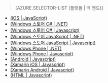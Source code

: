 ﻿> [AZURE.SELECTOR-LIST (플랫폼 | 백 엔드)]
- [(iOS | JavaScript)](/ko-kr/documentation/articles/mobile-services-ios-validate-modify-data-server-scripts/)
- [(Windows 스토어 C# | .NET)](/ko-kr/documentation/articles/mobile-services-dotnet-backend-windows-store-dotnet-validate-modify-data/)
- [(Windows 스토어 C# | Javascript)](/ko-kr/documentation/articles/mobile-services-windows-store-dotnet-validate-modify-data-server-scripts/)
- [(Windows 스토어 JavaScript | .NET)](/ko-kr/documentation/articles/mobile-services-dotnet-backend-windows-store-javascript-validate-modify-data/)
- [(Windows 스토어 JavaScript | Javascript)](/ko-kr/documentation/articles/mobile-services-windows-store-javascript-validate-modify-data-server-scripts/)
- [(Windows Phone | .NET)](/ko-kr/documentation/articles/mobile-services-dotnet-backend-windows-phone-validate-modify-data/)
- [(Windows Phone | Javascript)](/ko-kr/documentation/articles/mobile-services-windows-phone-validate-modify-data-server-scripts/)
- [(Android | Javascript)](/ko-kr/documentation/articles/mobile-services-android-validate-modify-data-server-scripts/)
- [(Xamarin iOS | Javascript)](/ko-kr/documentation/articles/partner-xamarin-mobile-services-ios-validate-modify-data-server-scripts/)
- [(Xamarin Android | Javascript)](/ko-kr/documentation/articles/partner-xamarin-mobile-services-android-validate-modify-data-server-scripts/)
- [(HTML | Javascript)](/ko-kr/documentation/articles/mobile-services-html-validate-modify-data-server-scripts/)


<!--HONumber=42-->
